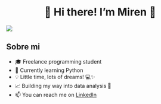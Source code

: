 <div align="center">
<h1 align="center"> 👋 Hi there! I’m Miren 👀 </h1>
</div>
<img src="https://imgur.com/a/5ogFUGT">

## Sobre mi

- 🎓 Freelance programming student
- 🐍 Currently learning Python
- 💡 Little time, lots of dreams! 💻✨
- 📈 Building my way into data analysis 🚀
- 📫 You can reach me on [LinkedIn](https://linkedin.com/in/miren-arribas)
<br>


